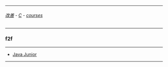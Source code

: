 
---

###### [改善](https://github.com/ttltrk/0C/blob/master/README.MD) - [C](https://github.com/ttltrk/PRG/blob/master/CODING.MD) - [courses](https://github.com/ttltrk/Courses/blob/master/README.MD)

---

### f2f

---

* [Java Junior](https://github.com/ttltrk/PRG/blob/master/JAVA/DOC/BJM/TOMI/JJ.MD)

---
